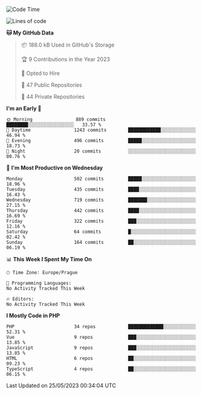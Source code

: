 <!--START_SECTION:waka-->
![Code Time](http://img.shields.io/badge/Code%20Time-1%2C583%20hrs%2058%20mins-blue)

![Lines of code](https://img.shields.io/badge/From%20Hello%20World%20I%27ve%20Written-888.7%20thousand%20lines%20of%20code-blue)

**🐱 My GitHub Data** 

> 📦 188.0 kB Used in GitHub's Storage 
 > 
> 🏆 9 Contributions in the Year 2023
 > 
> 💼 Opted to Hire
 > 
> 📜 47 Public Repositories 
 > 
> 🔑 44 Private Repositories 
 > 
**I'm an Early 🐤** 

```text
🌞 Morning                889 commits         ████████░░░░░░░░░░░░░░░░░   33.57 % 
🌆 Daytime                1243 commits        ████████████░░░░░░░░░░░░░   46.94 % 
🌃 Evening                496 commits         █████░░░░░░░░░░░░░░░░░░░░   18.73 % 
🌙 Night                  20 commits          ░░░░░░░░░░░░░░░░░░░░░░░░░   00.76 % 
```
📅 **I'm Most Productive on Wednesday** 

```text
Monday                   502 commits         █████░░░░░░░░░░░░░░░░░░░░   18.96 % 
Tuesday                  435 commits         ████░░░░░░░░░░░░░░░░░░░░░   16.43 % 
Wednesday                719 commits         ███████░░░░░░░░░░░░░░░░░░   27.15 % 
Thursday                 442 commits         ████░░░░░░░░░░░░░░░░░░░░░   16.69 % 
Friday                   322 commits         ███░░░░░░░░░░░░░░░░░░░░░░   12.16 % 
Saturday                 64 commits          █░░░░░░░░░░░░░░░░░░░░░░░░   02.42 % 
Sunday                   164 commits         ██░░░░░░░░░░░░░░░░░░░░░░░   06.19 % 
```


📊 **This Week I Spent My Time On** 

```text
🕑︎ Time Zone: Europe/Prague

💬 Programming Languages: 
No Activity Tracked This Week

🔥 Editors: 
No Activity Tracked This Week
```

**I Mostly Code in PHP** 

```text
PHP                      34 repos            █████████████░░░░░░░░░░░░   52.31 % 
Vue                      9 repos             ███░░░░░░░░░░░░░░░░░░░░░░   13.85 % 
JavaScript               9 repos             ███░░░░░░░░░░░░░░░░░░░░░░   13.85 % 
HTML                     6 repos             ██░░░░░░░░░░░░░░░░░░░░░░░   09.23 % 
TypeScript               4 repos             ██░░░░░░░░░░░░░░░░░░░░░░░   06.15 % 
```




 Last Updated on 25/05/2023 00:34:04 UTC
<!--END_SECTION:waka-->
<!--
**AlexKratky/AlexKratky** is a ✨ _special_ ✨ repository because its `README.md` (this file) appears on your GitHub profile.

Here are some ideas to get you started:

- 🔭 I’m currently working on ...
- 🌱 I’m currently learning ...
- 👯 I’m looking to collaborate on ...
- 🤔 I’m looking for help with ...
- 💬 Ask me about ...
- 📫 How to reach me: ...
- 😄 Pronouns: ...
- ⚡ Fun fact: ...
-->
